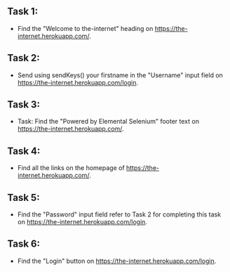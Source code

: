 ## Task 1: 
* Find the "Welcome to the-internet" heading on https://the-internet.herokuapp.com/.
## Task 2: 
* Send using sendKeys() your firstname in the "Username" input field on https://the-internet.herokuapp.com/login.
## Task 3: 
* Task: Find the "Powered by Elemental Selenium" footer text on https://the-internet.herokuapp.com/.
## Task 4: 
* Find all the links on the homepage of https://the-internet.herokuapp.com/.
## Task 5: 
*  Find the "Password" input field refer to Task 2 for completing this task on https://the-internet.herokuapp.com/login.
## Task 6: 
* Find the "Login" button on https://the-internet.herokuapp.com/login.

